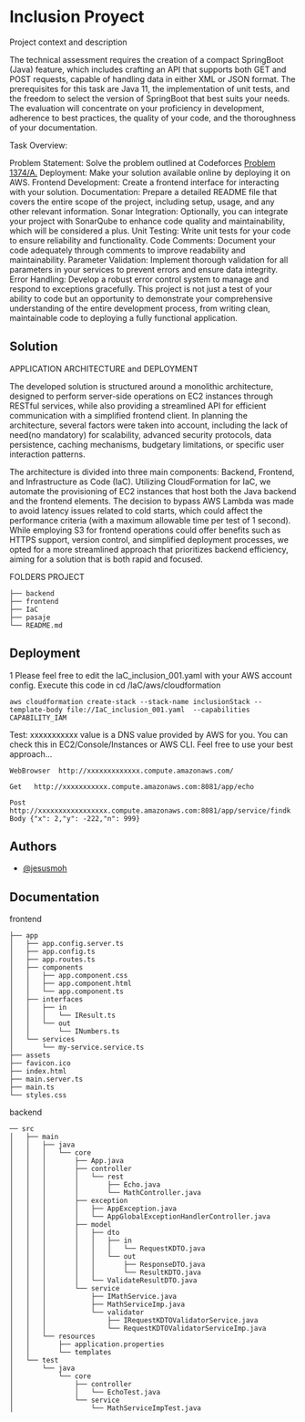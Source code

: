 
# Inclusion Proyect

Project context and description

The technical assessment requires the creation of a compact SpringBoot (Java) feature, which includes crafting an API that supports both GET and POST requests, capable of handling data in either XML or JSON format. The prerequisites for this task are Java 11, the implementation of unit tests, and the freedom to select the version of SpringBoot that best suits your needs. The evaluation will concentrate on your proficiency in development, adherence to best practices, the quality of your code, and the thoroughness of your documentation.

Task Overview:

Problem Statement: Solve the problem outlined at Codeforces [Problem 1374/A.](https://codeforces.com/problemset/problem/1374/A)
Deployment: Make your solution available online by deploying it on AWS.
Frontend Development: Create a frontend interface for interacting with your solution.
Documentation: Prepare a detailed README file that covers the entire scope of the project, including setup, usage, and any other relevant information.
Sonar Integration: Optionally, you can integrate your project with SonarQube to enhance code quality and maintainability, which will be considered a plus.
Unit Testing: Write unit tests for your code to ensure reliability and functionality.
Code Comments: Document your code adequately through comments to improve readability and maintainability.
Parameter Validation: Implement thorough validation for all parameters in your services to prevent errors and ensure data integrity.
Error Handling: Develop a robust error control system to manage and respond to exceptions gracefully.
This project is not just a test of your ability to code but an opportunity to demonstrate your comprehensive understanding of the entire development process, from writing clean, maintainable code to deploying a fully functional application.



## Solution

APPLICATION ARCHITECTURE and DEPLOYMENT

The developed solution is structured around a monolithic architecture, designed to perform server-side operations on EC2 instances through RESTful services, while also providing a streamlined API for efficient communication with a simplified frontend client. In planning the architecture, several factors were taken into account, including the lack of need(no mandatory) for scalability, advanced security protocols, data persistence, caching mechanisms, budgetary limitations, or specific user interaction patterns.

The architecture is divided into three main components: Backend, Frontend, and Infrastructure as Code (IaC). Utilizing CloudFormation for IaC, we automate the provisioning of EC2 instances that host both the Java backend and the frontend elements. The decision to bypass AWS Lambda was made to avoid latency issues related to cold starts, which could affect the performance criteria (with a maximum allowable time per test of 1 second). While employing S3 for frontend operations could offer benefits such as HTTPS support, version control, and simplified deployment processes, we opted for a more streamlined approach that prioritizes backend efficiency, aiming for a solution that is both rapid and focused.

FOLDERS PROJECT
```
├── backend
├── frontend
├── IaC
├── pasaje
└── README.md
```

## Deployment

1  Please feel free to edit the IaC_inclusion_001.yaml with your AWS account config. Execute this code in cd /IaC/aws/cloudformation

```
aws cloudformation create-stack --stack-name inclusionStack --template-body file://IaC_inclusion_001.yaml  --capabilities CAPABILITY_IAM
```
 Test: xxxxxxxxxxx value is a DNS value provided by AWS for you. You can check this in EC2/Console/Instances or AWS CLI. Feel free to use your best approach...
```
WebBrowser  http://xxxxxxxxxxxxx.compute.amazonaws.com/

Get   http://xxxxxxxxxxx.compute.amazonaws.com:8081/app/echo

Post  http://xxxxxxxxxxxxxxxxx.compute.amazonaws.com:8081/app/service/findk   Body {"x": 2,"y": -222,"n": 999}
```
## Authors

- [@jesusmoh](https://www.github.com/jesusmoh)


## Documentation

frontend
```
├── app
│   ├── app.config.server.ts
│   ├── app.config.ts
│   ├── app.routes.ts
│   ├── components
│   │   ├── app.component.css
│   │   ├── app.component.html
│   │   └── app.component.ts
│   ├── interfaces
│   │   ├── in
│   │   │   └── IResult.ts
│   │   └── out
│   │       └── INumbers.ts
│   └── services
│       └── my-service.service.ts
├── assets
├── favicon.ico
├── index.html
├── main.server.ts
├── main.ts
└── styles.css
```

backend
```
── src
│   ├── main
│   │   ├── java
│   │   │   └── core
│   │   │       ├── App.java
│   │   │       ├── controller
│   │   │       │   └── rest
│   │   │       │       ├── Echo.java
│   │   │       │       └── MathController.java
│   │   │       ├── exception
│   │   │       │   ├── AppException.java
│   │   │       │   └── AppGlobalExceptionHandlerController.java
│   │   │       ├── model
│   │   │       │   ├── dto
│   │   │       │   │   ├── in
│   │   │       │   │   │   └── RequestKDTO.java
│   │   │       │   │   └── out
│   │   │       │   │       ├── ResponseDTO.java
│   │   │       │   │       └── ResultKDTO.java
│   │   │       │   └── ValidateResultDTO.java
│   │   │       └── service
│   │   │           ├── IMathService.java
│   │   │           ├── MathServiceImp.java
│   │   │           └── validator
│   │   │               ├── IRequestKDTOValidatorService.java
│   │   │               └── RequestKDTOValidatorServiceImp.java
│   │   └── resources
│   │       ├── application.properties
│   │       └── templates
│   └── test
│       └── java
│           └── core
│               ├── controller
│               │   └── EchoTest.java
│               └── service
│                   └── MathServiceImpTest.java
```








